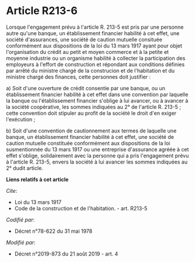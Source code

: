 # Article R213-6

Lorsque l'engagement prévu à l'article R. 213-5 est pris par une personne autre qu'une banque, un établissement financier
habilité à cet effet, une société d'assurances, une société de caution mutuelle consituée conformément aux dispositions de la
loi du 13 mars 1917 ayant pour objet l'organisation du crédit au petit et moyen commerce et à la petite et moyenne industrie
ou un organisme habilité à collecter la participation des employeurs à l'effort de construction et répondant aux conditions
définies par arrêté du ministre chargé de la construcion et de l'habitation et du ministre chargé des finances, cette
personnes doit justifier : 

a) Soit d'une ouverture de crédit consentie par une banque, ou un établissement financier habilité à cet effet dans une
convention par laquelle la banque ou l'établissement financier s'oblige à lui avancer, ou à avancer à la société coopérative,
les sommes indiquées au 2° de l'article R. 213-5 ; cette convention doit stipuler au profit de la société le droit d'en
exiger l'exécution ; 

b) Soit d'une convention de cautionnement aux termes de laquelle une banque, un établissement financier habilité à cet effet,
une société de caution mutuelle constituée conformément aux dispositions de la loi susmentionnée du 13 mars 1917 ou une
entreprise d'assurance agréée à cet effet s'oblige, solidairement avec la personne qui a pris l'engagement prévu à l'article
R. 213-5, envers la société à lui avancer les sommes indiquées au 2° dudit article.

**Liens relatifs à cet article**

_Cite_:

  - Loi du 13 mars 1917
  - Code de la construction et de l'habitation. - art. R213-5

_Codifié par_:

  - Décret n°78-622 du 31 mai 1978

_Modifié par_:

  - Décret n°2019-873 du 21 août 2019 - art. 4
